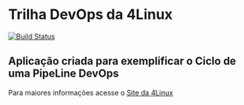 # Trilha DevOps da 4Linux

<!-- Altere a Flag abaixo com sua URL do Travis -->
[![Build Status](https://travis-ci.org/anacione/DevOpsLab-HelloWorld.svg?branch=master)](https://travis-ci.org/anacione/DevOpsLab-HelloWorld)

## Aplicação criada para exemplificar o Ciclo de uma PipeLine DevOps


Para maiores informações acesse o [Site da 4Linux](https://www.4linux.com.br/cursos/devops)
